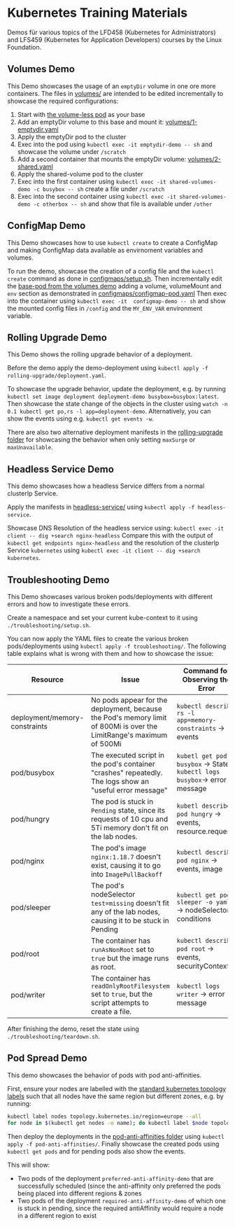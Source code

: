 # Kubernetes Training Materials

Demos für various topics of the LFD458 (Kubernetes for Administrators) and LFS459 (Kubernetes for Application Developers)
courses by the Linux Foundation.

## Volumes Demo

This Demo showcases the usage of an `emptyDir` volume in one ore more containers.
The files in [volumes/](volumes/) are intended to be edited incrementally
to showcase the required configurations:

1. Start with [the volume-less pod](volumes/0-volumeless-pod.yaml) as your base
1. Add an emptyDir volume to this base and mount it: [volumes/1-emptydir.yaml](volumes/1-emptydir.yaml)
1. Apply the emptyDir pod to the cluster
1. Exec into the pod using `kubectl exec -it emptydir-demo -- sh` and showcase the volume under `/scratch`
1. Add a second container that mounts the emptyDir volume: [volumes/2-shared.yaml](volumes/2-shared.yaml)
1. Apply the shared-volume pod to the cluster
1. Exec into the first container using `kubectl exec -it shared-volumes-demo -c busybox -- sh` create a file under `/scratch`
1. Exec into the second container using `kubectl exec -it shared-volumes-demo -c otherbox -- sh` and show that file is available under `/other`

## ConfigMap Demo

This Demo showcases how to use `kubectl create` to create a ConfigMap
and making ConfigMap data available as envirnoment variables and volumes.

To run the demo, showcase the creation of a config file and the `kubectl create` command
as done in [configmaps/setup.sh](configmaps/setup.sh).
Then incrementally edit the [base-pod from the volumes demo](volumes/0-volumeless-pod.yaml)
adding a volume, volumeMount and `env` section as demonstrated in
[configmaps/configmap-pod.yaml](configmaps/configmap-pod.yaml)
Then exec into the container using `kubectl exec -it  configmap-demo -- sh` and show the
mounted config files in `/config` and the `MY_ENV_VAR` environment variable.

## Rolling Upgrade Demo

This Demo shows the rolling upgrade behavior of a deployment.

Before the demo apply the demo-deployment using `kubectl apply -f rolling-upgrade/deployment.yaml`.

To showcase the upgrade behavior, update the deployment, e.g. by running
`kubectl set image deployment deployment-demo busybox=busybox:latest`.
Then showcase the state change of the objects in the cluster using
`watch -n 0.1 kubectl get po,rs -l app=deployment-demo`.
Alternatively, you can show the events using e.g. `kubectl get events -w`.

There are also two alternative deployment manifests in the [rolling-upgrade folder](rolling-upgrade/)
for showcasing the behavior when only setting `maxSurge` or `maxUnavailable`.

## Headless Service Demo

This demo showcases how a headless Service differs from a normal clusterIp Service.

Apply the manifests in [headless-service/](headless-service/) using
`kubectl apply -f headless-service`.

Showcase DNS Resolution of the headless service using:
`kubectl exec -it client -- dig +search nginx-headless`
Compare this with the output of `kubectl get endpoints nginx-headless`
and the resolution of the clusterIp Service `kubernetes` using
`kubectl exec -it client -- dig +search kubernetes`.

## Troubleshooting Demo

This Demo showcases various broken pods/deployments with different
errors and how to investigate these errors.

Create a namespace and set your current kube-context to it using `./troubleshooting/setup.sh`.

You can now apply the YAML files to create the various broken pods/deployments using `kubectl apply -f troubleshooting/`.
The following table explains what is wrong with them and how to showcase the issue:

| Resource                      | Issue | Command for Observing the Error |
| ----------------------------- | --- | --- |
| deployment/memory-constraints | No pods appear for the deployment, because the Pod's memory limit of 800Mi is over the LimitRange's maximum of 500Mi | `kubectl describe rs -l app=memory-constraints` -> events |
| pod/busybox | The executed script in the pod's container "crashes" repeatedly. The logs show an "useful error message" | `kubetl get pod busybox` -> State, `kubectl logs busybox`-> error message |
| pod/hungry | The pod is stuck in `Pending` state, since its requests of 10 cpu and 5Ti memory don't fit on the lab nodes. | `kubetl describe pod hungry` -> events, resource.requests |
| pod/nginx | The pod's image `nginx:1.18.7` doesn't exist, causing it to go into `ImagePullBackoff` | `kubectl describe pod nginx` -> events, image |
| pod/sleeper | The pod's nodeSelector `test=missing` doesn't fit any of the lab nodes, causing it to be stuck in Pending | `kubectl get pod sleeper -o yaml` -> nodeSelector, conditions |
| pod/root | The container has `runAsNonRoot` set to `true` but the image runs as root. | `kubectl describe pod root` -> events, securityContext |
| pod/writer | The container has `readOnlyRootFilesystem` set to `true`, but the script attempts to create a file. | `kubectl logs writer` -> error message |

After finishing the demo, reset the state using `./troubleshooting/teardown.sh`.

## Pod Spread Demo

This demo showcases the behavior of pods with pod anti-affinities.

First, ensure your nodes are labelled with the
[standard kubernetes topology labels](https://kubernetes.io/docs/reference/labels-annotations-taints/#topologykubernetesioregion)
such that all nodes have the same region but different zones, e.g. by running:

```sh
kubectl label nodes topology.kubernetes.io/region=europe --all
for node in $(kubectl get nodes -o name); do kubectl label $node topology.kubernetes.io/zone=zone-$RANDOM; done
```

Then deploy the deployments in the [pod-anti-affinities folder](pod-anti-affinities/) using `kubectl apply -f pod-anti-affinities/`.
Finally showcase the created pods using `kubectl get pods` and for pending pods also show the events.

This will show:

* Two pods of the deployment `preferred-anti-affinity-demo` that are successfully scheduled (since the anti-affinity only
  preferred the pods being placed into different regions & zones
* Two pods of the deployment `required-anti-affinity-demo` of which one is stuck in pending,
  since the required antiAffinity would require a node in a different region to exist
